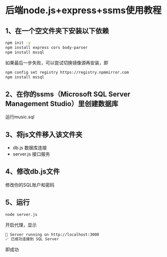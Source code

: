 # 后端node.js+express+ssms使用教程
## 1、在一个空文件夹下安装以下依赖
```bash
npm init -y
npm install express cors body-parser
npm install mssql
```
如果最后一步失败，可以尝试切换镜像源再安装，即
```bash
npm config set registry https://registry.npmmirror.com
npm install mssql
```
## 2、在你的ssms（Microsoft SQL Server Management Studio）里创建数据库
运行music.sql
## 3、将js文件移入该文件夹
- db.js 数据库连接
- server.js 接口服务
## 4、修改db.js文件
 修改你的SQL账户和密码
## 5、运行
```bash
node server.js
```
开启代理，显示
```bash
🎵 Server running on http://localhost:3000
✅ 已成功连接到 SQL Server
```
即成功
 
